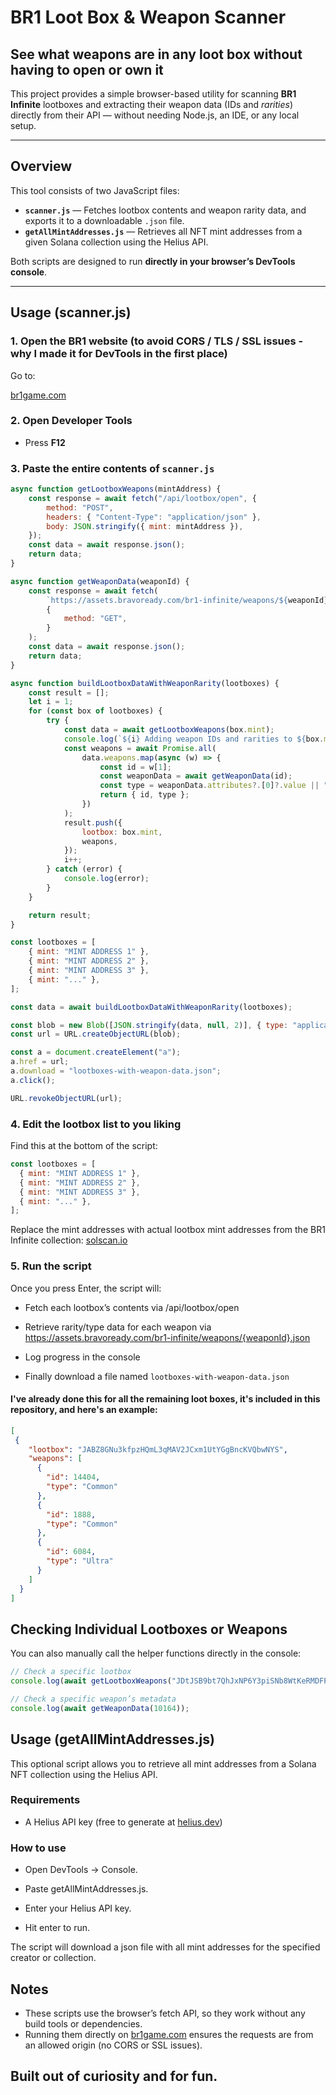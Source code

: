 # BR1 Loot Box & Weapon Scanner
## See what weapons are in any loot box without having to open or own it

This project provides a simple browser-based utility for scanning **BR1 Infinite** lootboxes and extracting their weapon data (IDs and *rarities*) directly from their API — without needing Node.js, an IDE, or any local setup.

---

## Overview

This tool consists of two JavaScript files:

- **`scanner.js`** — Fetches lootbox contents and weapon rarity data, and exports it to a downloadable `.json` file.  
- **`getAllMintAddresses.js`** — Retrieves all NFT mint addresses from a given Solana collection using the Helius API.

Both scripts are designed to run **directly in your browser’s DevTools console**.

---

## Usage (scanner.js)

### 1. Open the BR1 website (to avoid CORS / TLS / SSL issues - why I made it for DevTools in the first place)
Go to:

[br1game.com](https://www.br1game.com/signup?referral=Tammoom)

### 2. Open Developer Tools
- Press **F12**

### 3. Paste the entire contents of `scanner.js`

```js
async function getLootboxWeapons(mintAddress) {
    const response = await fetch("/api/lootbox/open", {
        method: "POST",
        headers: { "Content-Type": "application/json" },
        body: JSON.stringify({ mint: mintAddress }),
    });
    const data = await response.json();
    return data;
}

async function getWeaponData(weaponId) {
    const response = await fetch(
        `https://assets.bravoready.com/br1-infinite/weapons/${weaponId}.json`,
        {
            method: "GET",
        }
    );
    const data = await response.json();
    return data;
}

async function buildLootboxDataWithWeaponRarity(lootboxes) {
    const result = [];
    let i = 1;
    for (const box of lootboxes) {
        try {
            const data = await getLootboxWeapons(box.mint);
            console.log(`${i} Adding weapon IDs and rarities to ${box.mint}`);
            const weapons = await Promise.all(
                data.weapons.map(async (w) => {
                    const id = w[1];
                    const weaponData = await getWeaponData(id);
                    const type = weaponData.attributes?.[0]?.value || "Unknown";
                    return { id, type };
                })
            );
            result.push({
                lootbox: box.mint,
                weapons,
            });
            i++;
        } catch (error) {
            console.log(error);
        }
    }

    return result;
}

const lootboxes = [
    { mint: "MINT ADDRESS 1" },
    { mint: "MINT ADDRESS 2" },
    { mint: "MINT ADDRESS 3" },
    { mint: "..." },
];

const data = await buildLootboxDataWithWeaponRarity(lootboxes);

const blob = new Blob([JSON.stringify(data, null, 2)], { type: "application/json" });
const url = URL.createObjectURL(blob);

const a = document.createElement("a");
a.href = url;
a.download = "lootboxes-with-weapon-data.json";
a.click();

URL.revokeObjectURL(url);
```

### 4. Edit the lootbox list to you liking
Find this at the bottom of the script:
```js
const lootboxes = [
  { mint: "MINT ADDRESS 1" },
  { mint: "MINT ADDRESS 2" },
  { mint: "MINT ADDRESS 3" },
  { mint: "..." },
];
```
Replace the mint addresses with actual lootbox mint addresses from the BR1 Infinite collection:
[solscan.io](https://solscan.io/collection/f43093f59bcf463c0437d25b8661ab7408dac48d52589f037acea2cb7041c612)

### 5. Run the script

Once you press Enter, the script will:

- Fetch each lootbox’s contents via /api/lootbox/open

- Retrieve rarity/type data for each weapon via https://assets.bravoready.com/br1-infinite/weapons/{weaponId}.json

- Log progress in the console

- Finally download a file named ```lootboxes-with-weapon-data.json```

#### I've already done this for all the remaining loot boxes, it's included in this repository, and here's an example:

```json
[
 {
    "lootbox": "JABZ8GNu3kfpzHQmL3qMAV2JCxm1UtYGgBncKVQbwNYS",
    "weapons": [
      {
        "id": 14404,
        "type": "Common"
      },
      {
        "id": 1888,
        "type": "Common"
      },
      {
        "id": 6084,
        "type": "Ultra"
      }
    ]
  }
]
```

## Checking Individual Lootboxes or Weapons
You can also manually call the helper functions directly in the console:
```js
// Check a specific lootbox
console.log(await getLootboxWeapons("JDtJSB9bt7QhJxNP6Y3piSNb8WtKeRMDFPJQ88EFrAL1"));

// Check a specific weapon’s metadata
console.log(await getWeaponData(10164));
```
## Usage (getAllMintAddresses.js)
This optional script allows you to retrieve all mint addresses from a Solana NFT collection using the Helius API.

### Requirements

- A Helius API key (free to generate at [helius.dev](https://www.helius.dev/))

### How to use

- Open DevTools -> Console.

- Paste getAllMintAddresses.js.

- Enter your Helius API key.

- Hit enter to run.

The script will download a json file with all mint addresses for the specified creator or collection.

## Notes
- These scripts use the browser’s fetch API, so they work without any build tools or dependencies.
- Running them directly on [br1game.com](https://www.br1game.com/signup?referral=Tammoom) ensures the requests are from an allowed origin (no CORS or SSL issues).

## Built out of curiosity and for fun.
